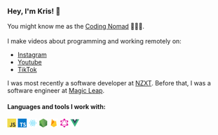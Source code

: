### Hey, I'm Kris! 🌴

You might know me as the <a href="https://www.instagram.com/acodingnomad">Coding Nomad</a> 👩🏻‍💻.
<br/><br/>
I make videos about programming and working remotely on:
<br/>
* <a href="https://www.instagram.com/acodingnomad">Instagram</a>
* <a href="https://www.youtube.com/c/acodingnomad">Youtube</a>
* <a href="tiktok.com/@coding_nomadd">TikTok</a>


I was most recently a software developer at <a href="https://nzxt.com/" target="_blank" rel="noreferrer noopener">NZXT</a>. Before that, I was a software engineer at <a href="https://www.magicleap.com/en-us/" target="_blank" rel="noreferrer noopener">Magic Leap</a>.



#### Languages and tools I work with:

<code><img height="20" src="https://raw.githubusercontent.com/github/explore/80688e429a7d4ef2fca1e82350fe8e3517d3494d/topics/javascript/javascript.png"></code>
<code><img height="20" src="https://raw.githubusercontent.com/github/explore/80688e429a7d4ef2fca1e82350fe8e3517d3494d/topics/typescript/typescript.png"></code>
<code><img height="20" src="https://raw.githubusercontent.com/github/explore/80688e429a7d4ef2fca1e82350fe8e3517d3494d/topics/react/react.png"></code>
<code><img height="20" src="https://raw.githubusercontent.com/github/explore/80688e429a7d4ef2fca1e82350fe8e3517d3494d/topics/nodejs/nodejs.png"></code>
<code><img height="20" src="https://raw.githubusercontent.com/github/explore/80688e429a7d4ef2fca1e82350fe8e3517d3494d/topics/firebase/firebase.png"></code>
<code><img height="20" src="https://raw.githubusercontent.com/github/explore/5c058a388828bb5fde0bcafd4bc867b5bb3f26f3/topics/graphql/graphql.png"></code>
<code><img height="20" src="https://raw.githubusercontent.com/github/explore/80688e429a7d4ef2fca1e82350fe8e3517d3494d/topics/vue/vue.png"></code>

